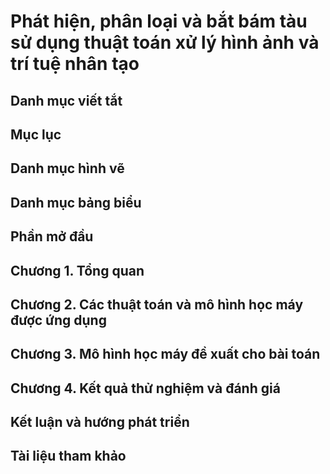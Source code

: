 # Phát hiện, phân loại và bắt bám tàu sử dụng thuật toán xử lý hình ảnh và trí tuệ nhân tạo
## Danh mục viết tắt
## Mục lục
## Danh mục hình vẽ
## Danh mục bảng biểu
## Phần mở đầu
## Chương 1. Tổng quan 
## Chương 2. Các thuật toán và mô hình học máy được ứng dụng
## Chương 3. Mô hình học máy đề xuất cho bài toán 
## Chương 4. Kết quả thử nghiệm và đánh giá
## Kết luận và hướng phát triển
## Tài liệu tham khảo
